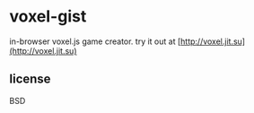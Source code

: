 # voxel-gist

in-browser voxel.js game creator. try it out at [http://voxel.jit.su](http://voxel.jit.su)

## license

BSD